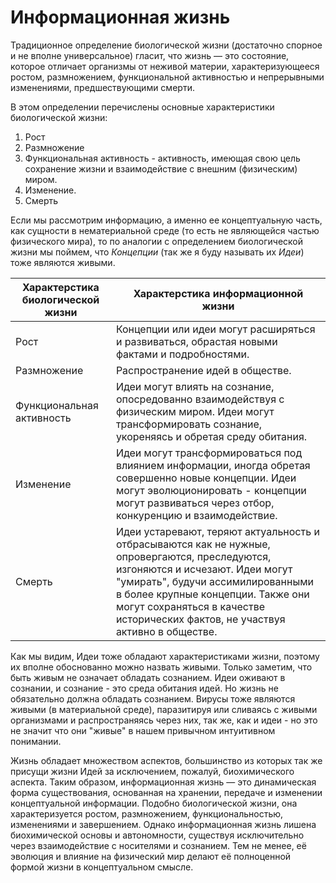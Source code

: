 #  Информационная жизнь 

Традиционное определение биологической жизни  (достаточно спорное и не вполне универсальное) гласит, что жизнь — это состояние, которое отличает организмы от неживой материи, характеризующееся ростом, размножением, функциональной активностью и непрерывными изменениями, предшествующими смерти.

В этом определении перечислены основные характеристики биологической жизни:

1. Рост
2. Размножение
3. Функциональная активность - активность, имеющая свою цель сохранение жизни и взаимодействие с внешним (физическим) миром.
4. Изменение.
5. Смерть

Если мы рассмотрим информацию, а именно ее концептуальную часть, как сущности в нематериальной среде (то есть не являющейся частью физического мира), то по аналогии с определением биологической жизни мы поймем, что *Концепции* (так же я буду называть их *Идеи*) тоже являются живыми.

| Характерстика биологической жизни | Характерстика информационной жизни                                                                                                                                                                                                                                                            |
| --------------------------------- | --------------------------------------------------------------------------------------------------------------------------------------------------------------------------------------------------------------------------------------------------------------------------------------------- |
| Рост                              | Концепции или идеи могут расширяться и развиваться, обрастая новыми фактами и подробностями.                                                                                                                                                                                                  |
| Размножение                       | Распространение идей в обществе.                                                                                                                                                                                                                                                              |
| Функциональная активность         | Идеи могут влиять на сознание, опосредованно взаимодействуя с физическим миром. Идеи могут трансформировать сознание, укореняясь и обретая среду обитания.                                                                                                                                    |
| Изменение                         | Идеи могут трансформироваться под влиянием информации, иногда обретая совершенно новые концепции. Идеи могут эволюционировать - концепции могут развиваться через отбор, конкуренцию и взаимодействие.                                                                                       |
| Смерть                            | Идеи устаревают, теряют актуальность и отбрасываются как не нужные, опровергаются, преследуются, изгоняются и исчезают. Идеи могут "умирать", будучи ассимилированными в более крупные концепции. Также они могут сохраняться в качестве исторических фактов, не участвуя активно в обществе. |

Как мы видим, Идеи тоже обладают характеристиками жизни, поэтому их вполне обоснованно можно назвать живыми. Только заметим, что быть живым не означает обладать сознанием. Идеи оживают в сознании, и сознание - это среда обитания идей. Но жизнь не обязательно должна обладать сознанием. Вирусы тоже являются живыми (в материальной среде), паразитируя или сливаясь с живыми организмами и распространяясь через них, так же, как и идеи - но это не значит что они "живые" в нашем привычном интуитивном понимании.

Жизнь обладает множеством аспектов, большинство из которых так же присущи жизни Идей за исключением, пожалуй, биохимического аспекта. Таким образом, информационная жизнь — это динамическая форма существования, основанная на хранении, передаче и изменении концептуальной информации. Подобно биологической жизни, она характеризуется ростом, размножением, функциональностью, изменениями и завершением. Однако информационная жизнь лишена биохимической основы и автономности, существуя исключительно через взаимодействие с носителями и сознанием. Тем не менее, её эволюция и влияние на физический мир делают её полноценной формой жизни в концептуальном смысле.


